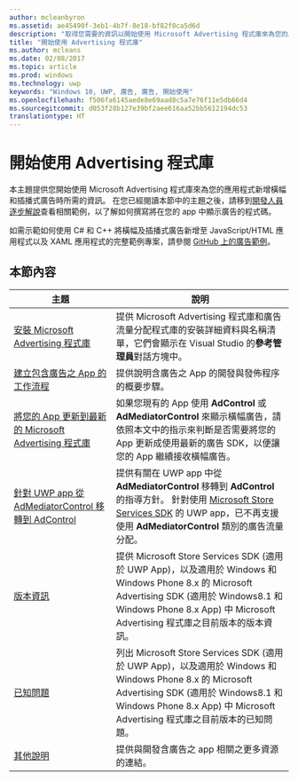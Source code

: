 ```yaml
---
author: mcleanbyron
ms.assetid: ae45490f-3eb1-4b7f-8e18-bf82f0ca5d6d
description: "取得您需要的資訊以開始使用 Microsoft Advertising 程式庫來為您的應用程式新增橫幅和插播式廣告。"
title: "開始使用 Advertising 程式庫"
ms.author: mcleans
ms.date: 02/08/2017
ms.topic: article
ms.prod: windows
ms.technology: uwp
keywords: "Windows 10, UWP, 廣告, 廣告, 開始使用"
ms.openlocfilehash: f506fa6145aede8e69aad8c5a7e76f11e5db66d4
ms.sourcegitcommit: d053f28b127e39bf2aee616aa52bb5612194dc53
translationtype: HT
---
```

# <a name="get-started-with-the-advertising-libraries"></a>開始使用 Advertising 程式庫




本主題提供您開始使用 Microsoft Advertising 程式庫來為您的應用程式新增橫幅和插播式廣告時所需的資訊。 在您已經閱讀本節中的主題之後，請移到[開發人員逐步解說](developer-walkthroughs.md)查看相關範例，以了解如何撰寫將在您的 app 中顯示廣告的程式碼。

如需示範如何使用 C# 和 C++ 將橫幅及插播式廣告新增至 JavaScript/HTML 應用程式以及 XAML 應用程式的完整範例專案，請參閱 [GitHub 上的廣告範例](http://aka.ms/githubads)。

 

## <a name="in-this-section"></a>本節內容

| 主題                                                                                                       | 說明                 |
|-------------------------------------------------------------------------------------------------------------|-----------------------------|
| [安裝 Microsoft Advertising 程式庫](install-the-microsoft-advertising-libraries.md) |  提供 Microsoft Advertising 程式庫和廣告流量分配程式庫的安裝詳細資料與名稱清單，它們會顯示在 Visual Studio 的**參考管理員**對話方塊中。  |
| [建立包含廣告之 App 的工作流程](workflows-for-creating-apps-with-ads.md)     |  提供說明含廣告之 App 的開發與發佈程序的概要步驟。   |
| [將您的 App 更新到最新的 Microsoft Advertising 程式庫](update-your-app-to-the-latest-advertising-libraries.md)  | 如果您現有的 App 使用 **AdControl** 或 **AdMediatorControl** 來顯示橫幅廣告，請依照本文中的指示來判斷是否需要將您的 App 更新成使用最新的廣告 SDK，以便讓您的 App 繼續接收橫幅廣告。  |
| [針對 UWP app 從 AdMediatorControl 移轉到 AdControl](migrate-from-admediatorcontrol-to-adcontrol.md)  | 提供有關在 UWP app 中從 **AdMediatorControl** 移轉到 **AdControl** 的指導方針。 針對使用 [Microsoft Store Services SDK](http://aka.ms/store-em-sdk) 的 UWP app，已不再支援使用 **AdMediatorControl** 類別的廣告流量分配。   |
| [版本資訊](release-notes-for-the-advertising-libraries.md)         |  提供 Microsoft Store Services SDK (適用於 UWP App)，以及適用於 Windows 和 Windows Phone 8.x 的 Microsoft Advertising SDK (適用於 Windows8.1 和 Windows Phone 8.x App) 中 Microsoft Advertising 程式庫之目前版本的版本資訊。   |
| [已知問題](known-issues-for-the-advertising-libraries.md)      |  列出 Microsoft Store Services SDK (適用於 UWP App)，以及適用於 Windows 和 Windows Phone 8.x 的 Microsoft Advertising SDK (適用於 Windows8.1 和 Windows Phone 8.x App) 中 Microsoft Advertising 程式庫之目前版本的已知問題。   |
| [其他說明](additional-help.md)                                    |   提供與開發含廣告之 app 相關之更多資源的連結。  |


 

 
